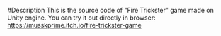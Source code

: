 #Description
This is the source code of "Fire Trickster" game made on Unity engine. You can try it out directly in browser: https://musskprime.itch.io/fire-trickster-game
